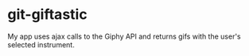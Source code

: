 # git-giftastic
My app uses ajax calls to the Giphy API and returns gifs with the user's selected instrument.

